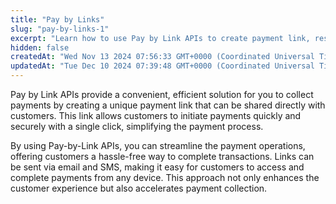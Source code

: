 ```yaml
---
title: "Pay by Links"
slug: "pay-by-links-1"
excerpt: "Learn how to use Pay by Link APIs to create payment link, resend a payment link and to get the payment status."
hidden: false
createdAt: "Wed Nov 13 2024 07:56:33 GMT+0000 (Coordinated Universal Time)"
updatedAt: "Tue Dec 10 2024 07:39:48 GMT+0000 (Coordinated Universal Time)"
---
```

Pay by Link APIs provide a convenient, efficient solution for you to collect payments by creating a unique payment link that can be shared directly with customers. This link allows customers to initiate payments quickly and securely with a single click, simplifying the payment process. 

By using Pay-by-Link APIs, you can streamline the payment operations, offering customers a hassle-free way to complete transactions. Links can be sent via email and SMS, making it easy for customers to access and complete payments from any device. This approach not only enhances the customer experience but also accelerates payment collection.
